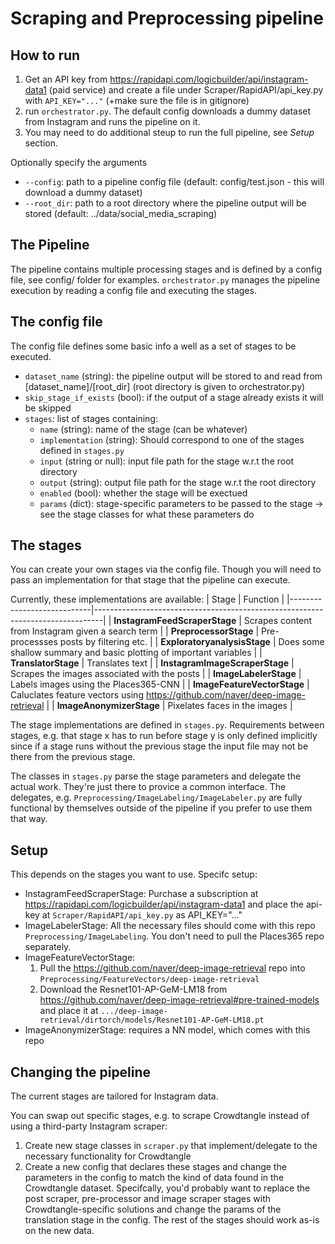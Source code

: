 # Scraping and Preprocessing pipeline

## How to run
1. Get an API key from https://rapidapi.com/logicbuilder/api/instagram-data1 (paid service) and create a file under Scraper/RapidAPI/api_key.py with `API_KEY="..."` (+make sure the file is in gitignore)
2. run `orchestrator.py`. The default config downloads a dummy dataset from Instagram and runs the pipeline on it.
3. You may need to do additional steup to run the full pipeline, see *Setup* section.

 Optionally specify the arguments
  - `--config`: path to a pipeline config file (default: config/test.json - this will download a dummy dataset)
  - `--root_dir`: path to a root directory where the pipeline output will be stored (default: ../data/social_media_scraping)
   
   
## The Pipeline
The pipeline contains multiple processing stages and is defined by a config file, see config/ folder for examples.
`orchestrator.py` manages the pipeline execution by reading a config file and executing the stages.

## The config file
The config file defines some basic info a well as a set of stages to be executed.
- `dataset_name` (string): the pipeline output will be stored to and read from [dataset_name]/[root_dir] (root directory is given to orchestrator.py)
- `skip_stage_if_exists` (bool): if the output of a stage already exists it will be skipped
- `stages`: list of stages containing:
	- `name` (string): name of the stage (can be whatever)
	- `implementation` (string): Should correspond to one of the stages defined in `stages.py`
	- `input` (string or null): input file path for the stage w.r.t the root directory 
	- `output` (string): output file path for the stage w.r.t the root directory 
	- `enabled` (bool): whether the stage will be exectued
	- `params` (dict): stage-specific parameters to be passed to the stage -> see the stage classes for what these parameters do
 
## The stages

You can create your own stages via the config file. Though you will need to pass an implementation for that stage that the pipeline can execute.

Currently, these implementations are available:
| Stage                      | Function                                                                       |
|----------------------------|--------------------------------------------------------------------------------|
| **InstagramFeedScraperStage**  | Scrapes content from Instagram given a search term                             |
| **PreprocessorStage**          | Pre-processses posts by filtering etc.                                         |
| **ExploratoryanalysisStage**   | Does some shallow summary and basic plotting of important variables            |
| **TranslatorStage**            | Translates text                                                                |
| **InstagramImageScraperStage** | Scrapes the images associated with the posts                                   |
| **ImageLabelerStage**          | Labels images using the Places365-CNN                                          |
| **ImageFeatureVectorStage**    | Caluclates feature vectors using https://github.com/naver/deep-image-retrieval |
| **ImageAnonymizerStage**       | Pixelates faces in the images                                                  |

The stage implementations are defined in `stages.py`.
Requirements between stages, e.g. that stage x has to run before stage y is only defined implicitly since if a stage runs without the previous stage the input file may not be there from the previous stage.

The classes in `stages.py` parse the stage parameters and delegate the actual work. They're just there to provice a common interface.
The delegates, e.g. `Preprocessing/ImageLabeling/ImageLabeler.py` are fully functional by themselves outside of the pipeline if you prefer to use them that way.

## Setup
This depends on the stages you want to use. Specifc setup:
- InstagramFeedScraperStage: Purchase a subscription at https://rapidapi.com/logicbuilder/api/instagram-data1 and place the api-key at `Scraper/RapidAPI/api_key.py` as API_KEY="..."
- ImageLabelerStage: All the necessary files should come with this repo `Preprocessing/ImageLabeling`. You don't need to pull the Places365 repo separately.
- ImageFeatureVectorStage: 
	1. Pull the https://github.com/naver/deep-image-retrieval repo into `Preprocessing/FeatureVectors/deep-image-retrieval`
	2. Download the Resnet101-AP-GeM-LM18 from https://github.com/naver/deep-image-retrieval#pre-trained-models and place it at `.../deep-image-retrieval/dirtorch/models/Resnet101-AP-GeM-LM18.pt`
- ImageAnonymizerStage: requires a NN model, which comes with this repo

## Changing the pipeline

The current stages are tailored for Instagram data.

You can swap out specific stages, e.g. to scrape Crowdtangle instead of using a third-party Instagram scraper:
1. Create new stage classes in `scraper.py` that implement/delegate to the necessary functionality for Crowdtangle
2. Create a new config that declares these stages and change the parameters in the config to match the kind of data found in the Crowdtangle dataset.
Specifcally, you'd probably want to replace the post scraper, pre-processor and image scraper stages with Crowdtangle-specific solutions and change the params of the translation stage in the config. The rest of the stages should work as-is on the new data.